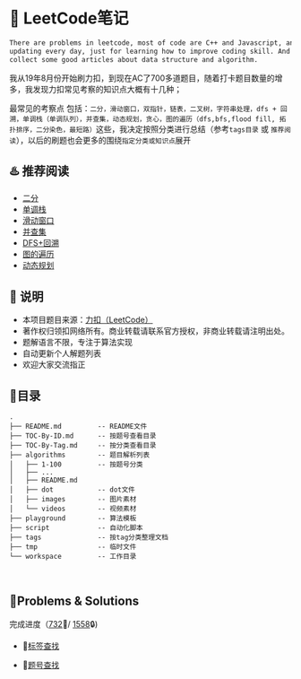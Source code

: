 # 📓 LeetCode笔记

```bash
There are problems in leetcode, most of code are C++ and Javascript, and I will keep
updating every day, just for learning how to improve coding skill. And I will also
collect some good articles about data structure and algorithm.
```

我从19年8月份开始刷力扣，到现在AC了700多道题目，随着打卡题目数量的增多，我发现力扣常见考察的知识点大概有十几种；

最常见的考察点 包括：`二分，滑动窗口，双指针，链表，二叉树，字符串处理，dfs + 回溯，单调栈（单调队列），并查集，动态规划，贪心，图的遍历（dfs,bfs,flood fill, 拓扑排序，二分染色，最短路）`这些，我决定按照分类进行总结（参考`tags目录` 或 `推荐阅读`），以后的刷题也会更多的围绕`指定分类或知识点`展开

## ♨️ 推荐阅读

- [二分](https://github.com/muyids/leetcode/blob/master/tags/%E4%BA%8C%E5%88%86.md)
- [单调栈](https://github.com/muyids/leetcode/blob/master/tags/单调栈.md)
- [滑动窗口](https://github.com/muyids/leetcode/blob/master/tags/滑动窗口.md)
- [并查集](https://github.com/muyids/leetcode/blob/master/tags/并查集.md)
- [DFS+回溯](https://github.com/muyids/leetcode/blob/master/tags/DFS+回溯.md)
- [图的遍历](https://github.com/muyids/leetcode/blob/master/tags/图的遍历DFS+BFS.md)
- [动态规划](https://github.com/muyids/leetcode/blob/master/tags/动态规划.md)

## 🙉 说明

- 本项目题目来源：[力扣（LeetCode）](https://leetcode-cn.com)
- 著作权归领扣网络所有。商业转载请联系官方授权，非商业转载请注明出处。
- 题解语言不限，专注于算法实现
- 自动更新个人解题列表
- 欢迎大家交流指正

## 🌲目录

```tree
.
├── README.md         -- README文件
├── TOC-By-ID.md      -- 按题号查看目录
├── TOC-By-Tag.md     -- 按分类查看目录
├── algorithms        -- 题目解析列表
│   ├── 1-100         -- 按题号分类
│   ├── ...
│   ├── README.md
│   ├── dot           -- dot文件
│   ├── images        -- 图片素材
│   └── videos        -- 视频素材
├── playground        -- 算法模板
├── script            -- 自动化脚本
├── tags              -- 按tag分类整理文档
├── tmp               -- 临时文件
└── workspace         -- 工作目录
```


&nbsp;


## 🔐Problems & Solutions

完成进度（[732](./TOC-By-ID.md)🔑/ [1558](https://leetcode-cn.com/problemset/all/)🔒) 
- 🔗[标签查找](./TOC-By-Tag.md)



- 🔗[题号查找](./TOC-By-ID.md)


